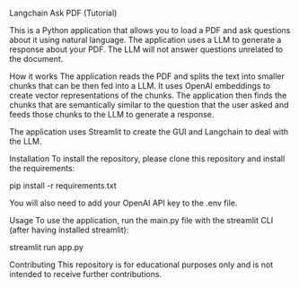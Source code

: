Langchain Ask PDF (Tutorial)

This is a Python application that allows you to load a PDF and ask questions about it using natural language. The application uses a LLM to generate a response about your PDF. The LLM will not answer questions unrelated to the document.

How it works
The application reads the PDF and splits the text into smaller chunks that can be then fed into a LLM. It uses OpenAI embeddings to create vector representations of the chunks. The application then finds the chunks that are semantically similar to the question that the user asked and feeds those chunks to the LLM to generate a response.

The application uses Streamlit to create the GUI and Langchain to deal with the LLM.

Installation
To install the repository, please clone this repository and install the requirements:

pip install -r requirements.txt

You will also need to add your OpenAI API key to the .env file.

Usage
To use the application, run the main.py file with the streamlit CLI (after having installed streamlit):

streamlit run app.py

Contributing
This repository is for educational purposes only and is not intended to receive further contributions. 
